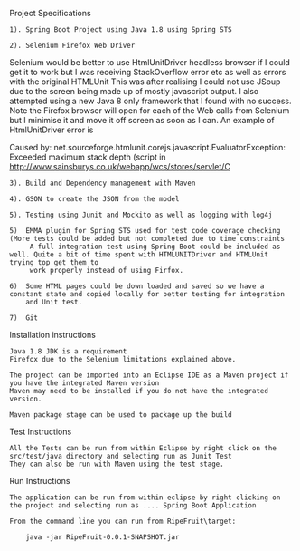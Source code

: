 Project Specifications

	1). Spring Boot Project using Java 1.8 using Spring STS

	2). Selenium Firefox Web Driver

Selenium would be better to use HtmlUnitDriver headless browser if I could get it to work but I was receiving StackOverflow error etc as well as errors with the original HTMLUnit This was after realising I could not use JSoup due to the screen being made up of mostly javascript output. I also attempted using a new Java 8 only framework that I found with no success.
Note the Firefox browser will open for each of the Web calls from Selenium but I minimise it and move it off screen as soon as I can. 
An example of HtmlUnitDriver error is

Caused by: net.sourceforge.htmlunit.corejs.javascript.EvaluatorException: Exceeded maximum stack depth (script in http://www.sainsburys.co.uk/webapp/wcs/stores/servlet/C

	3). Build and Dependency management with Maven

	4). GSON to create the JSON from the model

	5). Testing using Junit and Mockito as well as logging with log4j
	
	5)  EMMA plugin for Spring STS used for test code coverage checking (More tests could be added but not completed due to time constraints
		 A full integration test using Spring Boot could be included as well. Quite a bit of time spent with HTMLUNITDriver and HTMLUnit trying top get them to
		 work properly instead of using Firfox.
	
	6)  Some HTML pages could be down loaded and saved so we have a constant state and copied locally for better testing for integration 
	    and Unit test.
	
	7)  Git 


Installation instructions

	Java 1.8 JDK is a requirement
	Firefox due to the Selenium limitations explained above.
	
	The project can be imported into an Eclipse IDE as a Maven project if you have the integrated Maven version 
	Maven may need to be installed if you do not have the integrated version.
	
	Maven package stage can be used to package up the build


Test Instructions

	All the Tests can be run from within Eclipse by right click on the src/test/java directory and selecting run as Junit Test 
	They can also be run with Maven using the test stage.

Run Instructions

	The application can be run from within eclipse by right clicking on the project and selecting run as .... Spring Boot Application 

	From the command line you can run from RipeFruit\target:
	
		java -jar RipeFruit-0.0.1-SNAPSHOT.jar





